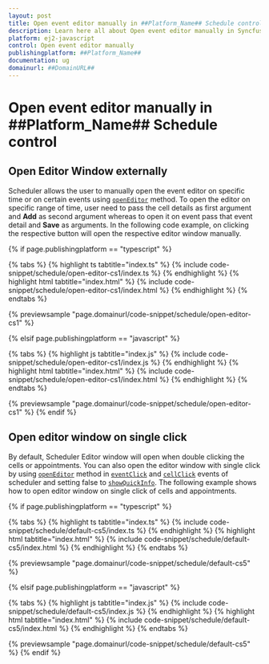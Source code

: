 ```yaml
---
layout: post
title: Open event editor manually in ##Platform_Name## Schedule control | Syncfusion
description: Learn here all about Open event editor manually in Syncfusion ##Platform_Name## Schedule control of Syncfusion Essential JS 2 and more.
platform: ej2-javascript
control: Open event editor manually 
publishingplatform: ##Platform_Name##
documentation: ug
domainurl: ##DomainURL##
---
```


# Open event editor manually in ##Platform_Name## Schedule control

## Open Editor Window externally

Scheduler allows the user to manually open the event editor on specific time or on certain events using [`openEditor`](https://ej2.syncfusion.com/documentation/api/schedule#openeditor) method. To open the editor on specific range of time, user need to pass the cell details as first argument and **Add** as second argument whereas to open it on event pass that event detail and **Save** as arguments. In the following code example, on clicking the respective button will open the respective editor window manually.

{% if page.publishingplatform == "typescript" %}

 {% tabs %}
{% highlight ts tabtitle="index.ts" %}
{% include code-snippet/schedule/open-editor-cs1/index.ts %}
{% endhighlight %}
{% highlight html tabtitle="index.html" %}
{% include code-snippet/schedule/open-editor-cs1/index.html %}
{% endhighlight %}
{% endtabs %}
        
{% previewsample "page.domainurl/code-snippet/schedule/open-editor-cs1" %}

{% elsif page.publishingplatform == "javascript" %}

{% tabs %}
{% highlight js tabtitle="index.js" %}
{% include code-snippet/schedule/open-editor-cs1/index.js %}
{% endhighlight %}
{% highlight html tabtitle="index.html" %}
{% include code-snippet/schedule/open-editor-cs1/index.html %}
{% endhighlight %}
{% endtabs %}

{% previewsample "page.domainurl/code-snippet/schedule/open-editor-cs1" %}
{% endif %}

## Open editor window on single click

By default, Scheduler Editor window will open when double clicking the cells or appointments. You can also open the editor window with single click by using [`openEditor`](https://ej2.syncfusion.com/documentation/api/schedule#openeditor) method in [`eventClick`](https://ej2.syncfusion.com/documentation/api/schedule#eventclick) and [`cellClick`](https://ej2.syncfusion.com/documentation/api/schedule#cellclick) events of scheduler and setting false to [`showQuickInfo`](https://ej2.syncfusion.com/documentation/api/schedule#showquickinfo). The following example shows how to open editor window on single click of cells and appointments.

{% if page.publishingplatform == "typescript" %}

 {% tabs %}
{% highlight ts tabtitle="index.ts" %}
{% include code-snippet/schedule/default-cs5/index.ts %}
{% endhighlight %}
{% highlight html tabtitle="index.html" %}
{% include code-snippet/schedule/default-cs5/index.html %}
{% endhighlight %}
{% endtabs %}
        
{% previewsample "page.domainurl/code-snippet/schedule/default-cs5" %}

{% elsif page.publishingplatform == "javascript" %}

{% tabs %}
{% highlight js tabtitle="index.js" %}
{% include code-snippet/schedule/default-cs5/index.js %}
{% endhighlight %}
{% highlight html tabtitle="index.html" %}
{% include code-snippet/schedule/default-cs5/index.html %}
{% endhighlight %}
{% endtabs %}

{% previewsample "page.domainurl/code-snippet/schedule/default-cs5" %}
{% endif %}
